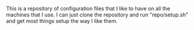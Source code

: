 This is a repository of configuration files that I like to have on all the
machines that I use.  I can just clone the repository and run "repo/setup.sh"
and get most things setup the way I like them.

